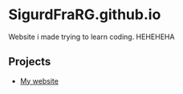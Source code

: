 # SigurdFraRG.github.io

Website i made trying to learn coding. HEHEHEHA

## Projects

- [My website](website/index.html)